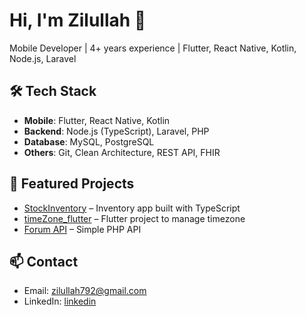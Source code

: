 # Hi, I'm Zilullah 👋
Mobile Developer | 4+ years experience | Flutter, React Native, Kotlin, Node.js, Laravel

## 🛠 Tech Stack
- **Mobile**: Flutter, React Native, Kotlin
- **Backend**: Node.js (TypeScript), Laravel, PHP
- **Database**: MySQL, PostgreSQL
- **Others**: Git, Clean Architecture, REST API, FHIR

## 🚀 Featured Projects
- [StockInventory](https://github.com/zilullah/StockInventory) – Inventory app built with TypeScript
- [timeZone_flutter](https://github.com/zilullah/timeZone_flutter) – Flutter project to manage timezone
- [Forum API](https://github.com/zilullah/simple-api-forum) – Simple PHP API

## 📫 Contact
- Email: zilullah792@gmail.com  
- LinkedIn: [linkedin](https://www.linkedin.com/in/zilullah-nazir-hadi-9243561aa/)
